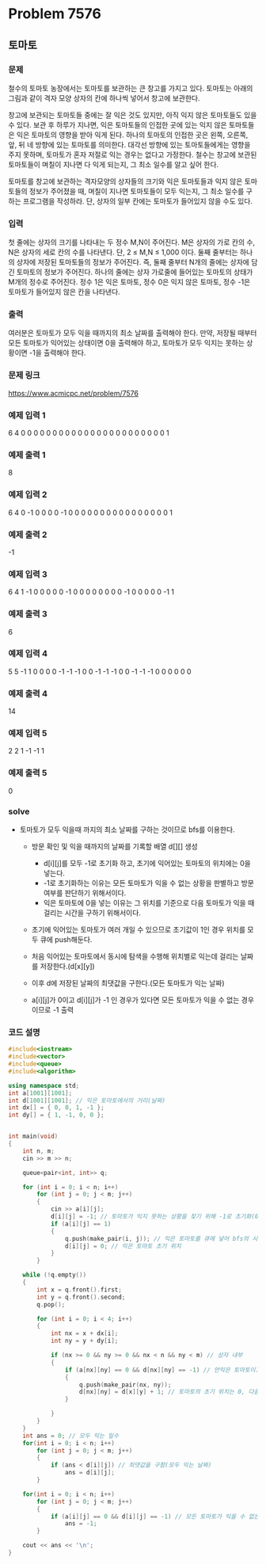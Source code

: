 # Problem 7576

## 토마토

### 문제
철수의 토마토 농장에서는 토마토를 보관하는 큰 창고를 가지고 있다. 토마토는 아래의 그림과 같이 격자 모양 상자의 칸에 하나씩 넣어서 창고에 보관한다.


창고에 보관되는 토마토들 중에는 잘 익은 것도 있지만, 아직 익지 않은 토마토들도 있을 수 있다. 보관 후 하루가 지나면, 익은 토마토들의 인접한 곳에 있는 익지 않은 토마토들은 익은 토마토의 영향을 받아 익게 된다. 하나의 토마토의 인접한 곳은 왼쪽, 오른쪽, 앞, 뒤 네 방향에 있는 토마토를 의미한다. 대각선 방향에 있는 토마토들에게는 영향을 주지 못하며, 토마토가 혼자 저절로 익는 경우는 없다고 가정한다. 철수는 창고에 보관된 토마토들이 며칠이 지나면 다 익게 되는지, 그 최소 일수를 알고 싶어 한다.

토마토를 창고에 보관하는 격자모양의 상자들의 크기와 익은 토마토들과 익지 않은 토마토들의 정보가 주어졌을 때, 며칠이 지나면 토마토들이 모두 익는지, 그 최소 일수를 구하는 프로그램을 작성하라. 단, 상자의 일부 칸에는 토마토가 들어있지 않을 수도 있다.

### 입력
첫 줄에는 상자의 크기를 나타내는 두 정수 M,N이 주어진다. M은 상자의 가로 칸의 수, N은 상자의 세로 칸의 수를 나타낸다. 단, 2 ≤ M,N ≤ 1,000 이다. 둘째 줄부터는 하나의 상자에 저장된 토마토들의 정보가 주어진다. 즉, 둘째 줄부터 N개의 줄에는 상자에 담긴 토마토의 정보가 주어진다. 하나의 줄에는 상자 가로줄에 들어있는 토마토의 상태가 M개의 정수로 주어진다. 정수 1은 익은 토마토, 정수 0은 익지 않은 토마토, 정수 -1은 토마토가 들어있지 않은 칸을 나타낸다.

### 출력
여러분은 토마토가 모두 익을 때까지의 최소 날짜를 출력해야 한다. 만약, 저장될 때부터 모든 토마토가 익어있는 상태이면 0을 출력해야 하고, 토마토가 모두 익지는 못하는 상황이면 -1을 출력해야 한다.

### 문제 링크
<https://www.acmicpc.net/problem/7576>

### 예제 입력 1
6 4
0 0 0 0 0 0
0 0 0 0 0 0
0 0 0 0 0 0
0 0 0 0 0 1

### 예제 출력 1
8

### 예제 입력 2
6 4
0 -1 0 0 0 0
-1 0 0 0 0 0
0 0 0 0 0 0
0 0 0 0 0 1

### 예제 출력 2
-1

### 예제 입력 3
6 4
1 -1 0 0 0 0
0 -1 0 0 0 0
0 0 0 0 -1 0
0 0 0 0 -1 1

### 예제 출력 3
6

### 예제 입력 4
5 5
-1 1 0 0 0
0 -1 -1 -1 0
0 -1 -1 -1 0
0 -1 -1 -1 0
0 0 0 0 0

### 예제 출력 4
14

### 예제 입력 5
2 2
1 -1
-1 1

### 예제 출력 5
0

### solve
- 토마토가 모두 익을때 까지의 최소 날짜를 구하는 것이므로 bfs를 이용한다.
	- 방문 확인 및 익을 때까지의 날짜를 기록할 배열 d[][] 생성
		- d[i][j]를 모두 -1로 초기화 하고, 초기에 익어있는 토마토의 위치에는 0을 넣는다.
		- -1로 초기화하는 이유는 모든 토마토가 익을 수 없는 상황을 판별하고 방문 여부를 판단하기 위해서이다.
		- 익은 토마토에 0을 넣는 이유는 그 위치를 기준으로 다음 토마토가 익을 때 걸리는 시간을 구하기 위해서이다.

	- 초기에 익어있는 토마토가 여러 개일 수 있으므로 초기값이 1인 경우 위치를 모두 큐에 push해둔다.
	- 처음 익어있는 토마토에서 동시에 탐색을 수행해 위치별로 익는데 걸리는 날짜를 저장한다.(d[x][y])
	- 이후 d에 저장된 날짜의 최댓값을 구한다.(모든 토마토가 익는 날짜)
	- a[i][j]가 0이고 d[i][j]가 -1 인 경우가 있다면 모든 토마토가 익을 수 없는 경우이므로 -1 출력



### 코드 설명
```C++
#include<iostream>
#include<vector>
#include<queue>
#include<algorithm>

using namespace std;
int a[1001][1001];
int d[1001][1001]; // 익은 토마토에서의 거리(날짜)
int dx[] = { 0, 0, 1, -1 };
int dy[] = { 1, -1, 0, 0 };


int main(void)
{
	int n, m;
	cin >> m >> n;

	queue<pair<int, int>> q;

	for (int i = 0; i < n; i++)
		for (int j = 0; j < m; j++)
		{
			cin >> a[i][j];
			d[i][j] = -1; // 토마토가 익지 못하는 상황을 찾기 위해 -1로 초기화(0은 익은 토마토의 초기 위치)
			if (a[i][j] == 1)
			{
				q.push(make_pair(i, j)); // 익은 토마토를 큐에 넣어 bfs의 시작점으로 정한다.
				d[i][j] = 0; // 익은 토마토 초기 위치
			}
		}

	while (!q.empty())
	{
		int x = q.front().first;
		int y = q.front().second;
		q.pop();

		for (int i = 0; i < 4; i++)
		{
			int nx = x + dx[i];
			int ny = y + dy[i];

			if (nx >= 0 && ny >= 0 && nx < n && ny < m) // 상자 내부
			{
				if (a[nx][ny] == 0 && d[nx][ny] == -1) // 안익은 토마토이고 방문하지 않은 경우
				{
					q.push(make_pair(nx, ny));
					d[nx][ny] = d[x][y] + 1; // 토마토의 초기 위치는 0, 다음 위치는 +1
				}

			}
		}
	}
	int ans = 0; // 모두 익는 일수
	for(int i = 0; i < n; i++)
		for (int j = 0; j < m; j++)
		{
			if (ans < d[i][j]) // 최댓값을 구함(모두 익는 날짜)
				ans = d[i][j];
		}

	for(int i = 0; i < n; i++)
		for (int j = 0; j < m; j++)
		{
			if (a[i][j] == 0 && d[i][j] == -1) // 모든 토마토가 익을 수 없는 경우
				ans = -1;
		}

	cout << ans << '\n';
}

```
